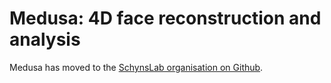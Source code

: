 # Medusa: 4D face reconstruction and analysis

Medusa has moved to the [SchynsLab organisation on Github](https://github.com/SchynsLab/medusa).
